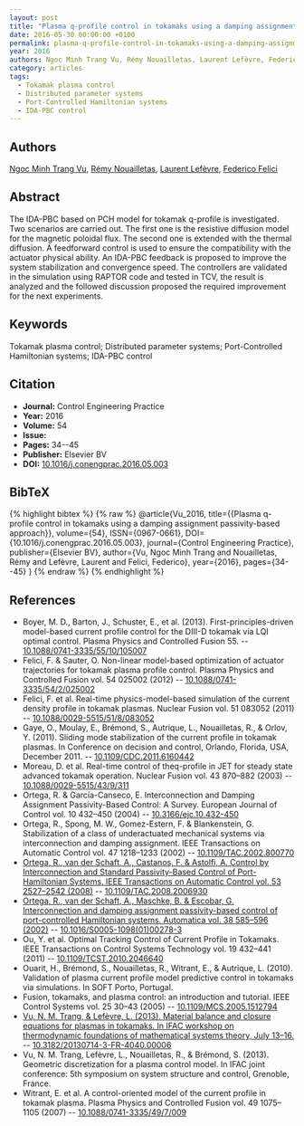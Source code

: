 ```yaml
---
layout: post
title: "Plasma q-profile control in tokamaks using a damping assignment passivity-based approach"
date: 2016-05-30 00:00:00 +0100
permalink: plasma-q-profile-control-in-tokamaks-using-a-damping-assignment-passivity-based-approach
year: 2016
authors: Ngoc Minh Trang Vu, Rémy Nouailletas, Laurent Lefèvre, Federico Felici
category: articles
tags:
  - Tokamak plasma control
  - Distributed parameter systems
  - Port-Controlled Hamiltonian systems
  - IDA-PBC control
---
```

 
## Authors
[Ngoc Minh Trang Vu](authors/ngoc_minh_trang_vu), [Rémy Nouailletas](authors/remy_nouailletas), [Laurent Lefèvre](authors/laurent_lefevre), [Federico Felici](authors/federico_felici)
 
## Abstract
The IDA-PBC based on PCH model for tokamak q-profile is investigated. Two scenarios are carried out. The first one is the resistive diffusion model for the magnetic poloidal flux. The second one is extended with the thermal diffusion. A feedforward control is used to ensure the compatibility with the actuator physical ability. An IDA-PBC feedback is proposed to improve the system stabilization and convergence speed. The controllers are validated in the simulation using RAPTOR code and tested in TCV, the result is analyzed and the followed discussion proposed the required improvement for the next experiments.
 
## Keywords
Tokamak plasma control; Distributed parameter systems; Port-Controlled Hamiltonian systems; IDA-PBC control
 
## Citation
- **Journal:** Control Engineering Practice
- **Year:** 2016
- **Volume:** 54
- **Issue:** 
- **Pages:** 34--45
- **Publisher:** Elsevier BV
- **DOI:** [10.1016/j.conengprac.2016.05.003](https://doi.org/10.1016/j.conengprac.2016.05.003)
 
## BibTeX
{% highlight bibtex %}
{% raw %}
@article{Vu_2016,
  title={{Plasma q-profile control in tokamaks using a damping assignment passivity-based approach}},
  volume={54},
  ISSN={0967-0661},
  DOI={10.1016/j.conengprac.2016.05.003},
  journal={Control Engineering Practice},
  publisher={Elsevier BV},
  author={Vu, Ngoc Minh Trang and Nouailletas, Rémy and Lefèvre, Laurent and Felici, Federico},
  year={2016},
  pages={34--45}
}
{% endraw %}
{% endhighlight %}
 
## References
- Boyer, M. D., Barton, J., Schuster, E., et al. (2013). First-principles-driven model-based current profile control for the DIII-D tokamak via LQI optimal control. Plasma Physics and Controlled Fusion 55. -- [10.1088/0741-3335/55/10/105007](https://doi.org/10.1088/0741-3335/55/10/105007)
- Felici, F. & Sauter, O. Non-linear model-based optimization of actuator trajectories for tokamak plasma profile control. Plasma Physics and Controlled Fusion vol. 54 025002 (2012) -- [10.1088/0741-3335/54/2/025002](https://doi.org/10.1088/0741-3335/54/2/025002)
- Felici, F. et al. Real-time physics-model-based simulation of the current density profile in tokamak plasmas. Nuclear Fusion vol. 51 083052 (2011) -- [10.1088/0029-5515/51/8/083052](https://doi.org/10.1088/0029-5515/51/8/083052)
- Gaye, O., Moulay, E., Brémond, S., Autrique, L., Nouailletas, R., & Orlov, Y. (2011). Sliding mode stabilization of the current profile in tokamak plasmas. In Conference on decision and control, Orlando, Florida, USA, December 2011. -- [10.1109/CDC.2011.6160442](https://doi.org/10.1109/CDC.2011.6160442)
- Moreau, D. et al. Real-time control of theq-profile in JET for steady state advanced tokamak operation. Nuclear Fusion vol. 43 870–882 (2003) -- [10.1088/0029-5515/43/9/311](https://doi.org/10.1088/0029-5515/43/9/311)
- Ortega, R. & García-Canseco, E. Interconnection and Damping Assignment Passivity-Based Control: A Survey. European Journal of Control vol. 10 432–450 (2004) -- [10.3166/ejc.10.432-450](https://doi.org/10.3166/ejc.10.432-450)
- Ortega, R., Spong, M. W., Gomez-Estern, F. & Blankenstein, G. Stabilization of a class of underactuated mechanical systems via interconnection and damping assignment. IEEE Transactions on Automatic Control vol. 47 1218–1233 (2002) -- [10.1109/TAC.2002.800770](https://doi.org/10.1109/TAC.2002.800770)
- [Ortega, R., van der Schaft, A., Castanos, F. & Astolfi, A. Control by Interconnection and Standard Passivity-Based Control of Port-Hamiltonian Systems. IEEE Transactions on Automatic Control vol. 53 2527–2542 (2008)](control-by-interconnection-and-standard-passivity-based-control-of-port-hamiltonian-systems) -- [10.1109/TAC.2008.2006930](https://doi.org/10.1109/TAC.2008.2006930)
- [Ortega, R., van der Schaft, A., Maschke, B. & Escobar, G. Interconnection and damping assignment passivity-based control of port-controlled Hamiltonian systems. Automatica vol. 38 585–596 (2002)](interconnection-and-damping-assignment-passivity-based-control-of-port-controlled-hamiltonian-systems) -- [10.1016/S0005-1098(01)00278-3](https://doi.org/10.1016/S0005-1098(01)00278-3)
- Ou, Y. et al. Optimal Tracking Control of Current Profile in Tokamaks. IEEE Transactions on Control Systems Technology vol. 19 432–441 (2011) -- [10.1109/TCST.2010.2046640](https://doi.org/10.1109/TCST.2010.2046640)
- Ouarit, H., Brémond, S., Nouailletas, R., Witrant, E., & Autrique, L. (2010). Validation of plasma current profile model predictive control in tokamaks via simulations. In SOFT Porto, Portugal.
- Fusion, tokamaks, and plasma control: an introduction and tutorial. IEEE Control Systems vol. 25 30–43 (2005) -- [10.1109/MCS.2005.1512794](https://doi.org/10.1109/MCS.2005.1512794)
- [Vu, N. M. Trang, & Lefèvre, L. (2013). Material balance and closure equations for plasmas in tokamaks. In IFAC workshop on thermodynamic foundations of mathematical systems theory, July 13–16.](material-balance-and-closure-equations-for-plasmas-in-tokamaks) -- [10.3182/20130714-3-FR-4040.00006](https://doi.org/10.3182/20130714-3-FR-4040.00006)
- Vu, N. M. Trang, Lefèvre, L., Nouailletas, R., & Brémond, S. (2013). Geometric discretization for a plasma control model. In IFAC joint conference: 5th symposium on system structure and control, Grenoble, France.
- Witrant, E. et al. A control-oriented model of the current profile in tokamak plasma. Plasma Physics and Controlled Fusion vol. 49 1075–1105 (2007) -- [10.1088/0741-3335/49/7/009](https://doi.org/10.1088/0741-3335/49/7/009)

